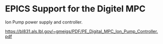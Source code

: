 EPICS Support for the Digitel MPC
=================================

Ion Pump power supply and controller.

https://bl831.als.lbl.gov/~gmeigs/PDF/PE_Digital_MPC_Ion_Pump_Controller.pdf
